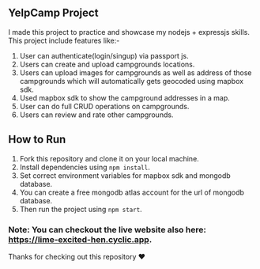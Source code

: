 ## YelpCamp Project

I made this project to practice and showcase my nodejs + expressjs skills. This project include features like:-
1. User can authenticate(login/singup) via passport js.
2. Users can create and upload campgrounds locations.
3. Users can upload images for campgrounds as well as address of those campgrounds which will automatically gets geocoded using mapbox sdk.
4. Used mapbox sdk to show the campground addresses in a map.
5. User can do full CRUD operations on campgrounds.
6. Users can review and rate other campgrounds.

## How to Run

1. Fork this repository and clone it on your local machine.
2. Install dependencies using `npm install`.
3. Set correct environment variables for mapbox sdk and mongodb database.
4. You can create a free mongodb atlas account for the url of mongodb database.
5. Then run the project using `npm start`.

### Note: You can checkout the live website also here: https://lime-excited-hen.cyclic.app.

Thanks for checking out this repository :heart:
